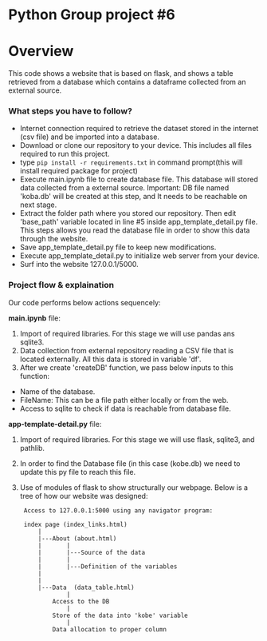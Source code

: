 # Python Group project #6

# Overview
This code shows a website that is based on flask, and shows a table retrieved from a database which contains a dataframe
collected from an external source.


### What steps you have to follow?
- Internet connection required to retrieve the dataset stored in the internet (csv file) and be imported into a database.
- Download or clone our repository to your device. This includes all files required to run this project.
- type `pip install -r requirements.txt` in command prompt(this will install required package for project)
- Execute main.ipynb file to create database file. This database will stored data collected from a external source.
	Important: DB file named 'koba.db' will be created at this step, and It needs to be reachable on next stage.
- Extract the folder path where you stored our repository. Then edit 'base_path' variable located in line #5 inside app_template_detail.py file.
	This steps allows you read the database file in order to show this data through the website.
- Save app_template_detail.py file to keep new modifications.
- Execute app_template_detail.py to initialize web server from your device.
- Surf into the website 127.0.0.1/5000.

### Project flow & explaination

Our code performs below actions sequencely:

**main.ipynb** file:

1. Import of required libraries. For this stage we will use pandas ans sqlite3.
2. Data collection from external repository reading a CSV file that is located externally. All this data is stored in variable 'df'.
3. After we create 'createDB' function, we pass below inputs to this function:
* Name of the database.
* FileName: This can be a file path either locally or from the web. 
* Access to sqlite to check if data is reachable from database file. 
		
**app-template-detail.py** file:

1. Import of required libraries. For this stage we will use flask, sqlite3, and pathlib.
2. In order to find the Database file (in this case (kobe.db) we need to update this py file to reach this file.
3. Use of modules of flask to show structurally our webpage. Below is a tree of how our website was designed:

		Access to 127.0.0.1:5000 using any navigator program:
		
		index page (index_links.html)
			|
			|---About (about.html)
			|		|
			|		|---Source of the data
			|		|
			|		|---Definition of the variables
			|
			|
			|---Data  (data_table.html)
					|
				Access to the DB
					|
				Store of the data into 'kobe' variable
					|
				Data allocation to proper column
			



### 
